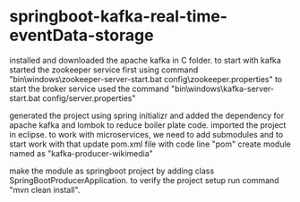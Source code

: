 # springboot-kafka-real-time-eventData-storage
installed and downloaded the apache kafka in C folder.
to start with kafka started the zookeeper service first using command "bin\windows\zookeeper-server-start.bat config\zookeeper.properties"
to start the broker service used the command "bin\windows\kafka-server-start.bat config/server.properties"

generated the project using spring initializr and added the dependency for apache kafka and lombok to reduce boiler plate code.
imported the project in eclipse.
to work with microservices, we need to add submodules and to start work with that update pom.xml file with code line "<packaging>pom</packaging>"
create module named as "kafka-producer-wikimedia"

make the module as springboot project by adding class SpringBootProducerApplication.
to verify the project setup run command "mvn clean install".
